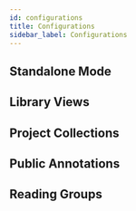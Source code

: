 ```yaml
---
id: configurations
title: Configurations
sidebar_label: Configurations
---
```


## Standalone Mode

## Library Views

## Project Collections

## Public Annotations

## Reading Groups